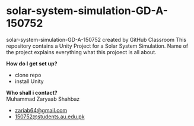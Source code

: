 # solar-system-simulation-GD-A-150752
solar-system-simulation-GD-A-150752 created by GitHub Classroom
This repository contains a Unity Project for a Solar System Simulation.
Name of the project explains everything what this projoect is all about.

<b>How do I get set up?</b>
- clone repo
- install Unity

<b>Who shall i contact?</b><br>
Muhammad Zaryaab Shahbaz<br>
  + zariab64@gmail.com<br>
  + 150752@students.au.edu.pk

